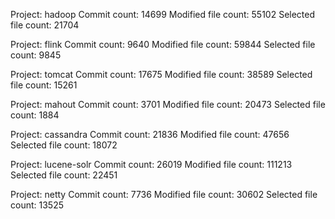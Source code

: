 Project:             hadoop
Commit count:        14699
Modified file count: 55102
Selected file count: 21704

Project:             flink
Commit count:        9640
Modified file count: 59844
Selected file count: 9845

Project:             tomcat
Commit count:        17675
Modified file count: 38589
Selected file count: 15261

Project:             mahout
Commit count:        3701
Modified file count: 20473
Selected file count: 1884

Project:             cassandra
Commit count:        21836
Modified file count: 47656
Selected file count: 18072

Project:             lucene-solr
Commit count:        26019
Modified file count: 111213
Selected file count: 22451

Project:             netty
Commit count:        7736
Modified file count: 30602
Selected file count: 13525

